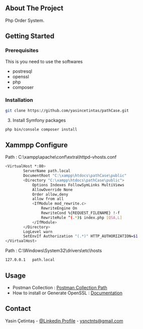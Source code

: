 
<!-- ABOUT THE PROJECT -->
## About The Project
Php Order  System.


<!-- GETTING STARTED -->
## Getting Started
### Prerequisites

This is  you need to use the softwares
* postresql
* openssl
* php
* composer

### Installation

```sh
git clone https://github.com/yasincetintas/pathCase.git
```
3. Install Symfony packages
```sh
php bin/console composer install
```


<!-- Xammpp Configure -->
## Xammpp Configure

Path  : C:\xampp\apache\conf\extra\httpd-vhosts.conf

```sh
<VirtualHost *:80>
		ServerName path.local
        DocumentRoot "C:\xampp\htdocs\pathCase\public"
        <Directory "C:\xampp\htdocs\pathCase\public">
			Options Indexes FollowSymLinks MultiViews
			AllowOverride None
			Order allow,deny
			allow from all
			<IfModule mod_rewrite.c>
				RewriteEngine On
				RewriteCond %{REQUEST_FILENAME} !-f
				RewriteRule ^(.*)$ index.php [QSA,L]
			</IfModule>
		</Directory>
        LogLevel warn
		SetEnvIf Authorization "(.*)" HTTP_AUTHORIZATION=$1
</VirtualHost>
```

Path  : C:\Windows\System32\drivers\etc\hosts

```sh
127.0.0.1	path.local
```

<!-- USAGE EXAMPLES -->
## Usage

* Postman Collection : [Postman Collection Path](https://example.com)
* How to install or Generate OpenSSL : [Documentation](https://emirkarsiyakali.com/implementing-jwt-authentication-to-your-api-platform-application-885f014d3358?source=social.tw )

<!-- CONTACT -->
## Contact

Yasin Çetintaş - [@Linkedin  Profile](https://www.linkedin.com/in/yasincetintas/) - ysnctnts@gmail.com

